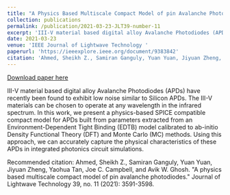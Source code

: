 ```yaml
---
title: "A Physics Based Multiscale Compact Model of pin Avalanche Photodiodes"
collection: publications
permalink: /publication/2021-03-23-JLT39-number-11
excerpt: 'III-V material based digital alloy Avalanche Photodiodes (APDs) have recently been found to exhibit low noise similar to Silicon APDs. The III-V materials can be chosen to operate at any wavelength in the infrared spectrum. In this work, we present a physics-based SPICE compatible compact model for APDs built from parameters extracted from an Environment-Dependent Tight Binding (EDTB) model calibrated to ab-initio Density Functional Theory (DFT) and Monte Carlo (MC) methods. Using this approach, we can accurately capture the physical characteristics of these APDs in integrated photonics circuit simulations.'
date: 2021-03-23
venue: 'IEEE Journal of Lightwave Technology '
paperurl: 'https://ieeexplore.ieee.org/document/9383842'
citation: 'Ahmed, Sheikh Z., Samiran Ganguly, Yuan Yuan, Jiyuan Zheng, Yaohua Tan, Joe C. Campbell, and Avik W. Ghosh. &quot;A physics based multiscale compact model of pin avalanche photodiodes.&quot; Journal of Lightwave Technology 39, no. 11 (2021): 3591-3598.'
---
```


<a href='https://ieeexplore.ieee.org/document/9383842'>Download paper here</a>

III-V material based digital alloy Avalanche Photodiodes (APDs) have recently been found to exhibit low noise similar to Silicon APDs. The III-V materials can be chosen to operate at any wavelength in the infrared spectrum. In this work, we present a physics-based SPICE compatible compact model for APDs built from parameters extracted from an Environment-Dependent Tight Binding (EDTB) model calibrated to ab-initio Density Functional Theory (DFT) and Monte Carlo (MC) methods. Using this approach, we can accurately capture the physical characteristics of these APDs in integrated photonics circuit simulations.

Recommended citation: Ahmed, Sheikh Z., Samiran Ganguly, Yuan Yuan, Jiyuan Zheng, Yaohua Tan, Joe C. Campbell, and Avik W. Ghosh. "A physics based multiscale compact model of pin avalanche photodiodes." Journal of Lightwave Technology 39, no. 11 (2021): 3591-3598.